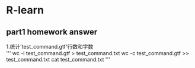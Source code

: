 # R-learn
## part1 homework answer  
1.统计'test_command.gtf'行数和字数  
''' wc -l test_command.gtf > test_command.txt 
wc -c test_command.gtf >> test_command.txt
cat test_command.txt
'''   
